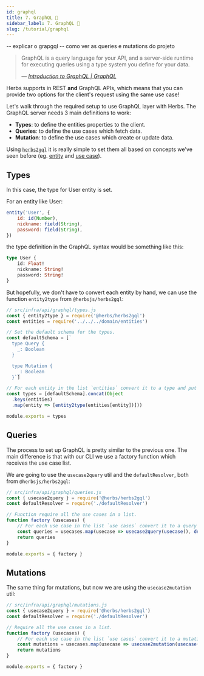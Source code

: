 ```yaml
---
id: graphql
title: 7. GraphQL 🚧
sidebar_label: 7. GraphQL 🚧
slug: /tutorial/graphql
---
```



-- explicar o grapgql 
-- como ver as queries e mutations do projeto


> GraphQL is a query language for your API, and a server-side runtime for executing queries using a type system you define for your data.
>
> — [*Introduction to GraphQL | GraphQL*](https://graphql.org/learn)

Herbs supports in REST **and** GraphQL APIs, which means that you can provide two options for the client's request using the same use case!

Let's walk through the required setup to use GraphQL layer with Herbs. The GraphQL server needs 3 main definitions to work:

- **Types**: to define the entities properties to the client.
- **Queries**: to define the use cases which fetch data.
- **Mutation**: to define the use cases which create or update data.

Using [`herbs2gql`](/docs/glues/herbs2gql) it is really simple to set them all based on concepts we've seen before (eg. [entity](/docs/entity/getting-started) and [use case](/docs/usecase/getting-started)).

## Types

In this case, the type for User entity is set.

For an entity like User:

```js
entity('User', {
    id: id(Number),
    nickname: field(String),
    password: field(String),
})
```

the type definition in the GraphQL syntax would be something like this:

```graphql
type User {
    id: Float!
    nickname: String!
    password: String!
}
```

But hopefully, we don't have to convert each entity by hand, we can use the function `entity2type` from `@herbsjs/herbs2gql`:

```js
// src/infra/api/graphql/types.js
const { entity2type } = require('@herbs/herbs2gql')
const entities = require('../../../domain/entities')

// Set the default schema for the types.
const defaultSchema = [`
  type Query {
    _: Boolean
  }

  type Mutation {
    _: Boolean
  }`]

// For each entity in the list `entities` convert it to a type and put it in the list of `types`.
const types = [defaultSchema].concat(Object
  .keys(entities)
  .map(entity => [entity2type(entities[entity])]))

module.exports = types
```

## Queries

The process to set up GraphQL is pretty similar to the previous one. The main difference is that with our CLI we use a factory function which receives the use case list.

We are going to use the `usecase2query` util and the `defaultResolver`, both from `@herbsjs/herbs2gql`:

```js
// src/infra/api/graphql/queries.js
const { usecase2query } = require('@herbs/herbs2gql')
const defaultResolver = require('./defaultResolver')

// Function require all the use cases in a list.
function factory (usecases) {
    // For each use case in the list `use cases` convert it to a query and put it in the list of `queries`.
    const queries = usecases.map(usecase => usecase2query(usecase(), defaultResolver(usecase)))
    return queries  
}

module.exports = { factory }
```

## Mutations

The same thing for mutations, but now we are using the `usecase2mutation` util:

```js
// src/infra/api/graphql/mutations.js
const { usecase2query } = require('@herbs/herbs2gql')
const defaultResolver = require('./defaultResolver')

// Require all the use cases in a list.
function factory (usecases) {
    // For each use case in the list `use cases` convert it to a mutation and put it in the list of `mutations`.
    const mutations = usecases.map(usecase => usecase2mutation(usecase(), defaultResolver(usecase)))
    return mutations
}

module.exports = { factory }
```
